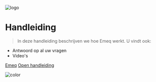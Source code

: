 ![logo](_media/logo-icon.png)

# Handleiding

> In deze handleiding beschrijven we hoe Emeq werkt. U vindt ook:

- Antwoord op al uw vragen
- Video's

[Emeq](https://emeq.nl)
[Open handleiding](/README)

![color](white)
